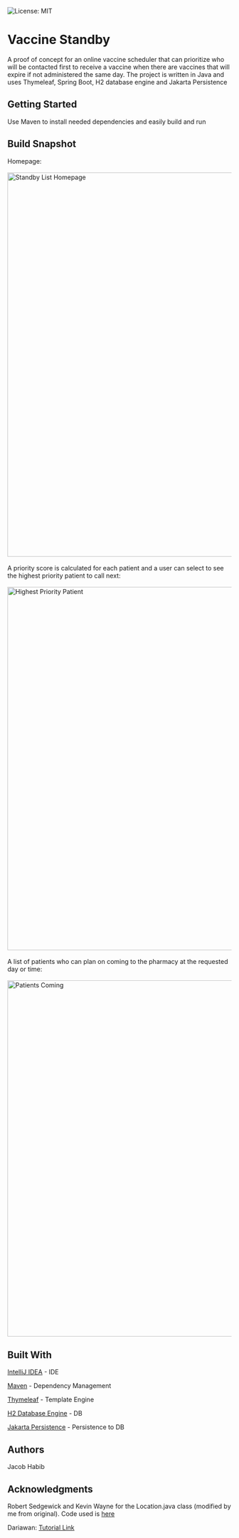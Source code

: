 ![License: MIT](https://img.shields.io/badge/License-MIT-blue.svg)

# Vaccine Standby
 A proof of concept for an online vaccine scheduler that can prioritize who will be contacted first to receive a vaccine when there are vaccines that will expire if not administered the same day. The project is written in Java and uses Thymeleaf, Spring Boot, H2 database engine and Jakarta Persistence 

## Getting Started

Use Maven to install needed dependencies and easily build and run

## Build Snapshot
Homepage: <br><br>
<img width="864" alt="Standby List Homepage" src="https://user-images.githubusercontent.com/47253537/134792899-dc8b1921-63fc-4bba-ab80-d9b954d3f660.png">
<br><br>
A priority score is calculated for each patient and a user can select to see the highest priority patient to call next: <br><br>
<img width="817" alt="Highest Priority Patient" src="https://user-images.githubusercontent.com/47253537/134792903-c6a54fa0-a82b-421e-a287-5281e00ccdf2.png">
<br><br>
A list of patients who can plan on coming to the pharmacy at the requested day or time: <br><br>
<img width="801" alt="Patients Coming" src="https://user-images.githubusercontent.com/47253537/134792905-41917cd0-92a2-49a5-bbd3-0f792b9fd583.png">
<br>

## Built With
    
[IntelliJ IDEA](https://www.jetbrains.com/idea/) - IDE

[Maven](https://maven.apache.org/) - Dependency Management

[Thymeleaf](https://www.thymeleaf.org/) - Template Engine

[H2 Database Engine](https://www.h2database.com/html/main.html) - DB

[Jakarta Persistence](https://jakarta.ee/specifications/persistence/3.0/) - Persistence to DB

## Authors

  Jacob Habib

## Acknowledgments

Robert Sedgewick and Kevin Wayne for the Location.java class (modified by me from original).
Code used is [here](https://introcs.cs.princeton.edu/java/44st/Location.java.html)

Dariawan:
[Tutorial Link](https://www.dariawan.com/tutorials/spring/spring-boot-thymeleaf-crud-example/)


